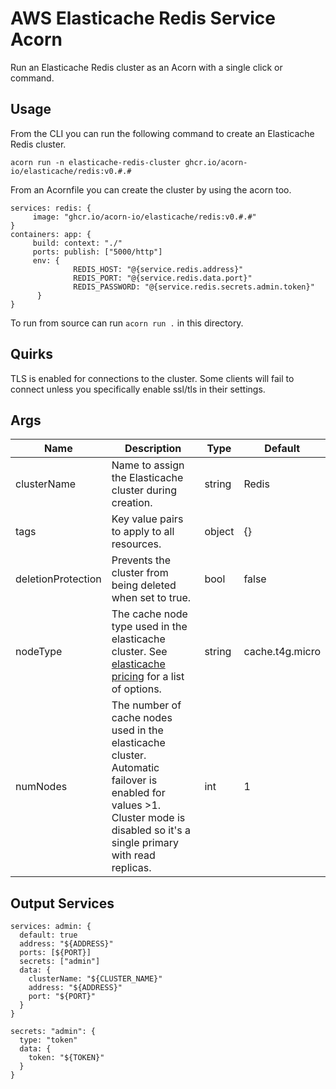 # AWS Elasticache Redis Service Acorn

Run an Elasticache Redis cluster as an Acorn with a single click or command.

## Usage

From the CLI you can run the following command to create an Elasticache Redis cluster.

```shell
acorn run -n elasticache-redis-cluster ghcr.io/acorn-io/elasticache/redis:v0.#.#
```

From an Acornfile you can create the cluster by using the acorn too.
```cue
services: redis: {
     image: "ghcr.io/acorn-io/elasticache/redis:v0.#.#"
}
containers: app: {
     build: context: "./"
     ports: publish: ["5000/http"]
     env: {
              REDIS_HOST: "@{service.redis.address}"
              REDIS_PORT: "@{service.redis.data.port}"
              REDIS_PASSWORD: "@{service.redis.secrets.admin.token}"
      }
}
```

To run from source can run `acorn run .` in this directory.

## Quirks

TLS is enabled for connections to the cluster. Some clients will fail to connect unless you specifically enable ssl/tls in their settings.

## Args

| Name               | Description                                                                                                                                                                   | Type   | Default         |
|--------------------|-------------------------------------------------------------------------------------------------------------------------------------------------------------------------------|--------|-----------------|
| clusterName        | Name to assign the Elasticache cluster during creation.                                                                                                                       | string | Redis           | 
| tags               | Key value pairs to apply to all resources.                                                                                                                                    | object | {}              | 
| deletionProtection | Prevents the cluster from being deleted when set to true.                                                                                                                     | bool   | false           | 
| nodeType           | The cache node type used in the elasticache cluster. See [elasticache pricing](https://aws.amazon.com/elasticache/pricing/) for a list of options.                            | string | cache.t4g.micro | 
| numNodes           | The number of cache nodes used in the elasticache cluster. Automatic failover is enabled for values >1. Cluster mode is disabled so it's a single primary with read replicas. | int    | 1               | 

## Output Services

```cue
services: admin: {
  default: true
  address: "${ADDRESS}"
  ports: [${PORT}]
  secrets: ["admin"]
  data: {
    clusterName: "${CLUSTER_NAME}"
    address: "${ADDRESS}"
    port: "${PORT}"
  }
}

secrets: "admin": {
  type: "token"
  data: {
    token: "${TOKEN}"
  }
}
```
